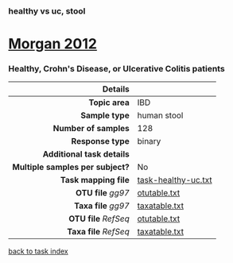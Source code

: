 ### healthy vs uc, stool
# [Morgan 2012]( ../docs/sokol.html )
### Healthy, Crohn's Disease, or Ulcerative Colitis patients

| Details                   |                                                           |
| ------------------------: |-----------------------------------------------------------|
| **Topic area**                | IBD                                                |
| **Sample type**               | human stool                                         |
| **Number of samples**         | 128                                         |
| **Response type**             | binary                                           |
| **Additional task details**              |                                   |
| **Multiple samples per subject?**     | No |
| **Task mapping file**         | [task-healthy-uc.txt](../datasets/sokol/task-healthy-uc.txt)                                 |
| **OTU file** *gg97*           | [otutable.txt](../datasets/sokol/gg/otutable.txt)                             |
| **Taxa file** *gg97*          | [taxatable.txt](../datasets/sokol/gg/taxatable.txt)                          |
| **OTU file** *RefSeq*         | [otutable.txt](../datasets/sokol/refseq/otutable.txt)                    |
| **Taxa file** *RefSeq*        | [taxatable.txt](../datasets/sokol/refseq/taxatable.txt)                  |


[back to task index](../README.md)